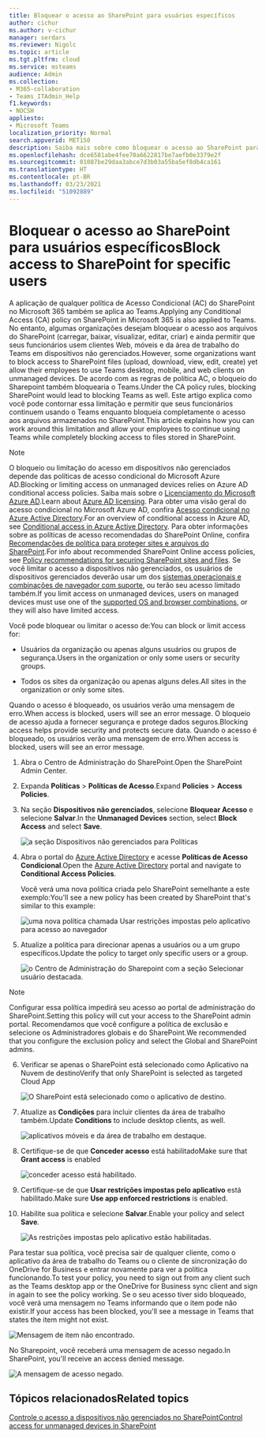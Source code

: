 ```yaml
---
title: Bloquear o acesso ao SharePoint para usuários específicos
author: cichur
ms.author: v-cichur
manager: serdars
ms.reviewer: Nigolc
ms.topic: article
ms.tgt.pltfrm: cloud
ms.service: msteams
audience: Admin
ms.collection:
- M365-collaboration
- Teams_ITAdmin_Help
f1.keywords:
- NOCSH
appliesto:
- Microsoft Teams
localization_priority: Normal
search.appverid: MET150
description: Saiba mais sobre como bloquear o acesso ao SharePoint para usuários específicos
ms.openlocfilehash: dce6581abe4fee70a6622817be7aefb0e3379e2f
ms.sourcegitcommit: 01087be29daa3abce7d3b03a55ba5ef8db4ca161
ms.translationtype: HT
ms.contentlocale: pt-BR
ms.lasthandoff: 03/23/2021
ms.locfileid: "51092889"
---
```

# <a name="block-access-to-sharepoint-for-specific-users"></a><span data-ttu-id="6ac52-103">Bloquear o acesso ao SharePoint para usuários específicos</span><span class="sxs-lookup"><span data-stu-id="6ac52-103">Block access to SharePoint for specific users</span></span>

<span data-ttu-id="6ac52-104">A aplicação de qualquer política de Acesso Condicional (AC) do SharePoint no Microsoft 365 também se aplica ao Teams.</span><span class="sxs-lookup"><span data-stu-id="6ac52-104">Applying any Conditional Access (CA) policy on SharePoint in Microsoft 365 is also applied to Teams.</span></span> <span data-ttu-id="6ac52-105">No entanto, algumas organizações desejam bloquear o acesso aos arquivos do SharePoint (carregar, baixar, visualizar, editar, criar) e ainda permitir que seus funcionários usem clientes Web, móveis e da área de trabalho do Teams em dispositivos não gerenciados.</span><span class="sxs-lookup"><span data-stu-id="6ac52-105">However, some organizations want to block access to SharePoint files (upload, download, view, edit, create) yet allow their employees to use Teams desktop, mobile, and web clients on unmanaged devices.</span></span> <span data-ttu-id="6ac52-106">De acordo com as regras de política AC, o bloqueio do Sharepoint também bloquearia o Teams.</span><span class="sxs-lookup"><span data-stu-id="6ac52-106">Under the CA policy rules, blocking SharePoint would lead to blocking Teams as well.</span></span> <span data-ttu-id="6ac52-107">Este artigo explica como você pode contornar essa limitação e permitir que seus funcionários continuem usando o Teams enquanto bloqueia completamente o acesso aos arquivos armazenados no SharePoint.</span><span class="sxs-lookup"><span data-stu-id="6ac52-107">This article explains how you can work around this limitation and allow your employees to continue using Teams while completely blocking access to files stored in SharePoint.</span></span>

> [!Note]
> <span data-ttu-id="6ac52-108">O bloqueio ou limitação do acesso em dispositivos não gerenciados depende das políticas de acesso condicional do Microsoft Azure AD.</span><span class="sxs-lookup"><span data-stu-id="6ac52-108">Blocking or limiting access on unmanaged devices relies on Azure AD conditional access policies.</span></span> <span data-ttu-id="6ac52-109">Saiba mais sobre o [Licenciamento do Microsoft Azure AD](https://azure.microsoft.com/pricing/details/active-directory/).</span><span class="sxs-lookup"><span data-stu-id="6ac52-109">Learn about [Azure AD licensing](https://azure.microsoft.com/pricing/details/active-directory/).</span></span> <span data-ttu-id="6ac52-110">Para obter uma visão geral do acesso condicional no Microsoft Azure AD, confira [Acesso condicional no Azure Active Directory](/azure/active-directory/conditional-access/overview).</span><span class="sxs-lookup"><span data-stu-id="6ac52-110">For an overview of conditional access in Azure AD, see [Conditional access in Azure Active Directory](/azure/active-directory/conditional-access/overview).</span></span> <span data-ttu-id="6ac52-111">Para obter informações sobre as políticas de acesso recomendadas do SharePoint Online, confira [Recomendações de política para proteger sites e arquivos do SharePoint](/microsoft-365/enterprise/sharepoint-file-access-policies).</span><span class="sxs-lookup"><span data-stu-id="6ac52-111">For info about recommended SharePoint Online access policies, see [Policy recommendations for securing SharePoint sites and files](/microsoft-365/enterprise/sharepoint-file-access-policies).</span></span> <span data-ttu-id="6ac52-112">Se você limitar o acesso a dispositivos não gerenciados, os usuários de dispositivos gerenciados deverão usar um dos [sistemas operacionais e combinações de navegador com suporte](/azure/active-directory/conditional-access/technical-reference#client-apps-condition), ou terão seu acesso limitado também.</span><span class="sxs-lookup"><span data-stu-id="6ac52-112">If you limit access on unmanaged devices, users on managed devices must use one of the [supported OS and browser combinations](/azure/active-directory/conditional-access/technical-reference#client-apps-condition), or they will also have limited access.</span></span>

<span data-ttu-id="6ac52-113">Você pode bloquear ou limitar o acesso de:</span><span class="sxs-lookup"><span data-stu-id="6ac52-113">You can block or limit access for:</span></span>

- <span data-ttu-id="6ac52-114">Usuários da organização ou apenas alguns usuários ou grupos de segurança.</span><span class="sxs-lookup"><span data-stu-id="6ac52-114">Users in the organization or only some users or security groups.</span></span>

- <span data-ttu-id="6ac52-115">Todos os sites da organização ou apenas alguns deles.</span><span class="sxs-lookup"><span data-stu-id="6ac52-115">All sites in the organization or only some sites.</span></span>

<span data-ttu-id="6ac52-116">Quando o acesso é bloqueado, os usuários verão uma mensagem de erro.</span><span class="sxs-lookup"><span data-stu-id="6ac52-116">When access is blocked, users will see an error message.</span></span> <span data-ttu-id="6ac52-117">O bloqueio de acesso ajuda a fornecer segurança e protege dados seguros.</span><span class="sxs-lookup"><span data-stu-id="6ac52-117">Blocking access helps provide security and protects secure data.</span></span> <span data-ttu-id="6ac52-118">Quando o acesso é bloqueado, os usuários verão uma mensagem de erro.</span><span class="sxs-lookup"><span data-stu-id="6ac52-118">When access is blocked, users will see an error message.</span></span>

1. <span data-ttu-id="6ac52-119">Abra o Centro de Administração do SharePoint.</span><span class="sxs-lookup"><span data-stu-id="6ac52-119">Open the SharePoint Admin Center.</span></span>

2. <span data-ttu-id="6ac52-120">Expanda **Políticas** > **Políticas de Acesso**.</span><span class="sxs-lookup"><span data-stu-id="6ac52-120">Expand **Policies** > **Access Policies**.</span></span>

3. <span data-ttu-id="6ac52-121">Na seção **Dispositivos não gerenciados**, selecione **Bloquear Acesso** e selecione **Salvar**.</span><span class="sxs-lookup"><span data-stu-id="6ac52-121">In the **Unmanaged Devices** section,  select **Block Access** and select **Save**.</span></span>

   ![a seção Dispositivos não gerenciados para Políticas](media/no-sharepoint-access1.png)

4. <span data-ttu-id="6ac52-123">Abra o portal do [Azure Active Directory](https://portal.azure.com/#blade/Microsoft_AAD_IAM/ConditionalAccessBlade/Policies) e acesse **Políticas de Acesso Condicional**.</span><span class="sxs-lookup"><span data-stu-id="6ac52-123">Open the [Azure Active Directory](https://portal.azure.com/#blade/Microsoft_AAD_IAM/ConditionalAccessBlade/Policies) portal and navigate to **Conditional Access Policies**.</span></span>

    <span data-ttu-id="6ac52-124">Você verá uma nova política criada pelo SharePoint semelhante a este exemplo:</span><span class="sxs-lookup"><span data-stu-id="6ac52-124">You'll see a new policy has been created by SharePoint that's similar to this example:</span></span>

    ![uma nova política chamada Usar restrições impostas pelo aplicativo para acesso ao navegador](media/no-sharepoint-access2.png)

5. <span data-ttu-id="6ac52-126">Atualize a política para direcionar apenas a usuários ou a um grupo específicos.</span><span class="sxs-lookup"><span data-stu-id="6ac52-126">Update the policy to target only specific users or a group.</span></span>

    ![o Centro de Administração do Sharepoint com a seção Selecionar usuário destacada.](media/no-sharepoint-access2b.png)

  > [!Note]
> <span data-ttu-id="6ac52-128">Configurar essa política impedirá seu acesso ao portal de administração do SharePoint.</span><span class="sxs-lookup"><span data-stu-id="6ac52-128">Setting this policy will cut your access to the SharePoint admin portal.</span></span> <span data-ttu-id="6ac52-129">Recomendamos que você configure a política de exclusão e selecione os Administradores globais e do SharePoint.</span><span class="sxs-lookup"><span data-stu-id="6ac52-129">We recommended that you configure the exclusion policy and select the Global and SharePoint admins.</span></span>

6. <span data-ttu-id="6ac52-130">Verificar se apenas o SharePoint está selecionado como Aplicativo na Nuvem de destino</span><span class="sxs-lookup"><span data-stu-id="6ac52-130">Verify that only SharePoint is selected as targeted Cloud App</span></span>

    ![O SharePoint está selecionado como o aplicativo de destino.](media/no-sharepoint-access3.png)

7. <span data-ttu-id="6ac52-132">Atualize as **Condições** para incluir clientes da área de trabalho também.</span><span class="sxs-lookup"><span data-stu-id="6ac52-132">Update **Conditions** to include desktop clients, as well.</span></span>

    ![aplicativos móveis e da área de trabalho em destaque.](media/no-sharepoint-access4.png)

8. <span data-ttu-id="6ac52-134">Certifique-se de que **Conceder acesso** está habilitado</span><span class="sxs-lookup"><span data-stu-id="6ac52-134">Make sure that **Grant access** is enabled</span></span>

    ![conceder acesso está habilitado.](media/no-sharepoint-access5.png)

9. <span data-ttu-id="6ac52-136">Certifique-se de que **Usar restrições impostas pelo aplicativo** está habilitado.</span><span class="sxs-lookup"><span data-stu-id="6ac52-136">Make sure **Use app enforced restrictions** is enabled.</span></span>

10. <span data-ttu-id="6ac52-137">Habilite sua política e selecione **Salvar**.</span><span class="sxs-lookup"><span data-stu-id="6ac52-137">Enable your policy and select **Save**.</span></span>

    ![As restrições impostas pelo aplicativo estão habilitadas.](media/no-sharepoint-access6.png)

<span data-ttu-id="6ac52-139">Para testar sua política, você precisa sair de qualquer cliente, como o aplicativo da área de trabalho do Teams ou o cliente de sincronização do OneDrive for Business e entrar novamente para ver a política funcionando.</span><span class="sxs-lookup"><span data-stu-id="6ac52-139">To test your policy, you need to sign out from any client such as the Teams desktop app or the OneDrive for Business sync client and sign in again to see the policy working.</span></span> <span data-ttu-id="6ac52-140">Se o seu acesso tiver sido bloqueado, você verá uma mensagem no Teams informando que o item pode não existir.</span><span class="sxs-lookup"><span data-stu-id="6ac52-140">If your access has been blocked, you'll see a message in Teams that states the item might not exist.</span></span>

 ![Mensagem de item não encontrado.](media/access-denied-sharepoint.png)

<span data-ttu-id="6ac52-142">No Sharepoint, você receberá uma mensagem de acesso negado.</span><span class="sxs-lookup"><span data-stu-id="6ac52-142">In SharePoint, you'll receive an access denied message.</span></span>

![A mensagem de acesso negado.](media/blocked-access-warning.png)

## <a name="related-topics"></a><span data-ttu-id="6ac52-144">Tópicos relacionados</span><span class="sxs-lookup"><span data-stu-id="6ac52-144">Related topics</span></span>

[<span data-ttu-id="6ac52-145">Controle o acesso a dispositivos não gerenciados no SharePoint</span><span class="sxs-lookup"><span data-stu-id="6ac52-145">Control access for unmanaged devices in SharePoint</span></span>](/sharepoint/control-access-from-unmanaged-devices)